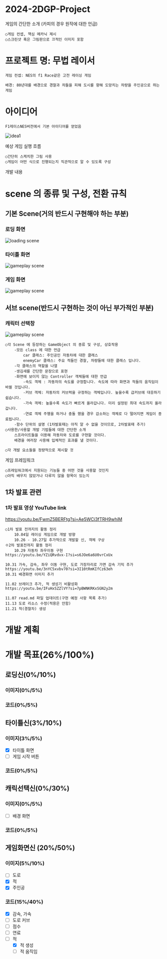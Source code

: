# 2024-2DGP-Project
게임의 간단한 소개 (카피의 경우 원작에 대한 언급)

    ○게임 컨셉, 핵심 메카닉 제시
    ○스크린샷 혹은 그림판으로 끄적인 이미지 포함

# 프로젝트 명: 무법 레이서
    
    게임 컨셉: NES의 f1 Race같은 고전 레이싱 게임
    
    배경: 80년대를 배경으로 경찰과 차들을 피해 도시를 향해 도망치는 차량을 주인공으로 하는 게임
    
 # 아이디어
    F1레이스NES버전에서 기본 아이디어를 얻었음
![idea1](https://i.ytimg.com/vi/9Wk9DwxO6po/maxresdefault.jpg)

    

예상 게임 실행 흐름

    ○간단히 스케치한 그림 사용
    ○게임이 어떤 식으로 진행되는지 직관적으로 알 수 있도록 구성

개발 내용

# scene 의 종류 및 구성, 전환 규칙
## 기본 Scene(거의 반드시 구현해야 하는 부분)
### 로딩 화면
![loading scene](https://media.discordapp.net/attachments/1289396317956866108/1300373598539616276/121_20241028172003.png?ex=672dc9c9&is=672c7849&hm=e6233318b3c1e337483dac80eb0ee2bed6889896ad9300c381fc55032e64150e&=&format=webp&quality=lossless&width=711&height=502)
### 타이틀 화면
![gameplay scene](https://media.discordapp.net/attachments/1289396317956866108/1300380214236282890/121_20241028174631.png?ex=672dcff2&is=672c7e72&hm=57a6a3642172f446c1c307b619672d4fb95e26c65669bdcdaad51ce7605be969&=&format=webp&quality=lossless&width=711&height=502)
### 게임 화면
![gameplay scene](https://media.discordapp.net/attachments/1289396317956866108/1295291831185047552/121_20241014164707.png?ex=672dc205&is=672c7085&hm=88fd328b115fb78c79c1cca24b717bfb5082bbf96d3d1fbe06bdef81df0aaa9d&=&format=webp&quality=lossless&width=711&height=502)
            
## 서브 scene(반드시 구현하는 것이 아닌 부가적인 부분)
### 캐릭터 선택창
![gameplay scene](https://media.discordapp.net/attachments/1289396317956866108/1300304676901883955/121_20241028124623.jpg?ex=672d8999&is=672c3819&hm=0cc37511657677cb91c0a84c9bded90ea602eec82415490b541fa670efa5c5d1&=&format=webp&width=711&height=502)

    ○각 Scene 에 등장하는 GameObject 의 종류 및 구성, 상호작용
        -모든 class 에 대한 언급
            car 클래스: 주인공인 자동차에 대한 클래스
            enemyCar 클래스: 주요 적들인 경찰, 차량들에 대한 클래스 입니다.
        -각 클래스의 역할을 나열
        -생김새를 간단한 문장으로 표현
        -화면에 보이지 않는 Controller 객체들에 대한 언급
            -속도 객체 : 자동차의 속도를 규정합니다. 속도에 따라 화면과 적들의 움직임이 바뀔 것입니다.
            -커브 객체: 자동차의 커브력을 규정하는 객체입니다. 높을수록 급커브에 대응하기 쉽습니다.
            -가속 객체: 높을수록 속도가 빠르게 올라갑니다. 미리 설정된 최대 속도까지 올라갑니다.
            -연료 객체 주행을 하거나 충돌 했을 경우 감소하는 객체로 다 떨어지면 게임이 종료됩니다.
        -함수 단위의 설명 (1차발표때는 아직 알 수 없을 것이므로, 2차발표때 추가)
    ○사용한/사용할 개발 기법들에 대한 간단한 소개
        스프라이트들을 이용해 자동차와 도로를 구현할 것이다.
        배경을 여러장 사용해 입체적인 효과를 낼 것이다.
    
    ○각 개발 요소들을 정량적으로 제시할 것

게임 프레임워크

    ○프레임워크에서 지원되는 기능들 중 어떤 것을 사용할 것인지
    ○아직 배우지 않았거나 다루지 않을 항목이 있는지
    
## 1차 발표 관련
### 1차 발표 영상 YouTube link
https://youtu.be/FwmZ5BERFtg?si=Ae5WCi3fTRH9whiM

    ○1차 발표 전까지의 활동 정리
        10.04일 레이싱 게임으로 개발 방향
	    10.26 - 10.27일 추가적으로 개발할 신, 객체 구상
    ㅇ2차 발표전까지 활동 정리
        10.29 자동차 좌우이동 구현
	https://youtu.be/YZiQRvdvx-I?si=s6JOe6a6U0vrCxUx

	10.31 가속, 감속, 좌우 이동 구현, 도로 가장자리로 가면 감속 기믹 추가
	https://youtu.be/3nYC5xvbv70?si=3I10tRmKIfCz63eh
	10.31 배경화면 이미지 추가
	
	11.02 브레이크 추가, 적 생성기 비활성화
	https://youtu.be/IFuHxSZZlVY?si=7pBWNKRKxSGN2y2m
	
	11.07 read.md 파일 업데이트(구현 예정 사항 목록 추가)
	11.13 도로 리소스 수정(적용은 안함)
	11.21 적(경찰차) 생성
    
# 개발 계획


# 개발 목표(26%/100%)
## 로딩신(0%/10%)
### 이미지(0%/5%)
### 코드(0%/5%)

## 타이틀신(3%/10%)
### 이미지(3%/5%)
- [X] 타이틀 화면
- [ ] 게임 시작 버튼
### 코드(0%/5%)

## 캐릭선택신(0%/30%)
### 이미지(0%/5%)
- [ ] 배경 화면
### 코드(0%/5%)

## 게임화면신 (20%/50%)
### 이미지(5%/10%)
- [ ] 도로
- [X] 적
- [X] 주인공
### 코드(15%/40%)
- [X] 감속, 가속
- [ ] 도로 커브
- [ ] 점수
- [ ] 연료
- [ ] 적
    - [x] 적 생성
    - [ ] 적 움직임
